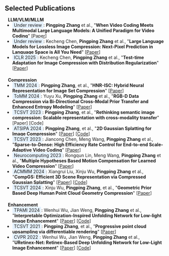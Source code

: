 <h2 id="Selected Publications" style="margin: 2px 0px 15px;">Selected Publications</h2>

<h4 style="margin:0 10px 0;">LLM/VLM/MLLM</h4>

<ul style="margin:0 0 20px;">
  <li><span style="background-color: #e6f2ff; padding: 2px 5px; border-radius: 3px;">Under review</span>: <b>Pingping Zhang</b> et al., "<b>When Video Coding Meets Multimodal Large Language Models: A Unified Paradigm for Video Coding</b>" [<a href="https://arxiv.org/pdf/2408.08093">Paper</a>]</li> 
  <li><span style="background-color: #e6f2ff; padding: 2px 5px; border-radius: 3px;">Under review</span>: Kecheng Chen, <b>Pingping Zhang</b> et al., "<b>Large Language Models for Lossless Image Compression: Next-Pixel Prediction in Language Space is All You Need</b>" [<a href="https://arxiv.org/pdf/2411.12448">Paper</a>]</li>
  <li><span style="background-color: #e6f2ff; padding: 2px 5px; border-radius: 3px;">ICLR 2025</span>: Kecheng Chen, <b>Pingping Zhang</b> et al., "<b>Test-time Adaptation for Image Compression with Distribution Regularization</b>" [<a href="https://arxiv.org/pdf/2410.12191">Paper</a>]</li>
</ul>

<h4 style="margin:0 10px 0;">Compression</h4>

<ul style="margin:0 0 20px;">
  <li><span style="background-color: #e6f2ff; padding: 2px 5px; border-radius: 3px;">TMM 2024</span>: <b>Pingping Zhang</b>, et al., "<b>HNR-ISC: Hybrid Neural Representation for Image Set Compression</b>" [<a href="https://ieeexplore.ieee.org/document/10814661">Paper</a>]</li>
  <li><span style="background-color: #e6f2ff; padding: 2px 5px; border-radius: 3px;">ToMM 2024</span>: Yuyu Xu, <b>Pingping Zhang</b> et al., "<b>RGB-D Data Compression via Bi-Directional Cross-Modal Prior Transfer and Enhanced Entropy Modeling</b>" [<a href="https://dl.acm.org/doi/10.1145/3702997">Paper</a>]</li>
  <li><span style="background-color: #e6f2ff; padding: 2px 5px; border-radius: 3px;">TCSVT 2023</span>: <b>Pingping Zhang</b>, et al., "<b>Rethinking semantic image compression: Scalable representation with cross-modality transfer</b>" [<a href="https://ieeexplore.ieee.org/document/10032603">Paper</a>] [<a href="https://github.com/ppingzhang/SCMC">Code</a>]</li>
  <li><span style="background-color: #e6f2ff; padding: 2px 5px; border-radius: 3px;">ATSIPA 2024</span>: <b>Pingping Zhang</b>, et al., "<b>2D Gaussian Splatting for Image Compression</b>" [<a href="https://www.nowpublishers.com/article/OpenAccessDownload/SIP-20240025">Paper</a>] [<a href="https://github.com/ppingzhang/2DGS_ImageCompression">Code</a>]</li>
  <li><span style="background-color: #e6f2ff; padding: 2px 5px; border-radius: 3px;">TCSVT 2023</span>: Jiancong Chen, Meng Wang, <b>Pingping Zhang</b> et al., "<b>Sparse-to-Dense: High Efficiency Rate Control for End-to-end Scale-Adaptive Video Coding</b>" [<a href="https://ieeexplore.ieee.org/stamp/stamp.jsp?arnumber=10246313&casa_token=qg9CRIW4_WUAAAAA:69PbIFuSX8kC0Rfj1hFS_73KeiExftw0_gyHZUj4ToRlgfz-aF5HJIfAOOXE3j3HMRlBmwfv1w">Paper</a>]</li>
  <li><span style="background-color: #e6f2ff; padding: 2px 5px; border-radius: 3px;">Neurocomputing 2023</span>: Rongqun Lin, Meng Wang, <b>Pingping Zhang</b> et al., "<b>Multiple Hypotheses Based Motion Compensation for Learned Video Compression</b>" [<a href="https://dl.acm.org/doi/10.1016/j.neucom.2023.126396">Paper</a>]</li>
  <li><span style="background-color: #e6f2ff; padding: 2px 5px; border-radius: 3px;">ACMMM 2024</span>: Xiangrui Liu, Xinju Wu, <b>Pingping Zhang</b> et al., "<b>CompGS: Efficient 3D Scene Representation via Compressed Gaussian Splatting</b>" [<a href="https://arxiv.org/pdf/2404.09458">Paper</a>] [<a href="https://github.com/LiuXiangrui/CompGS">Code</a>]</li>
  <li><span style="background-color: #e6f2ff; padding: 2px 5px; border-radius: 3px;">TCSVT 2024</span>: Xinju Wu, <b>Pingping Zhang</b>, et al., "<b>Geometric Prior Based Deep Human Point Cloud Geometry Compression</b>" [<a href="https://arxiv.org/pdf/2305.01309">Paper</a>]</li>
</ul>

<h4 style="margin:0 10px 0;">Enhancement</h4>

<ul style="margin:0 0 20px;">
  <li><span style="background-color: #e6f2ff; padding: 2px 5px; border-radius: 3px;">TPAMI 2024</span>: Wenhui Wu, Jian Weng, <b>Pingping Zhang</b> et al., "<b>Interpretable Optimization-Inspired Unfolding Network for Low-light Image Enhancement</b>" [<a href="https://ieeexplore.ieee.org/document/10819641">Paper</a>] [<a href="https://github.com/AndersonYong/URetinex-Net-PLUS">Code</a>]</li>
  <li><span style="background-color: #e6f2ff; padding: 2px 5px; border-radius: 3px;">TCSVT 2021</span>: <b>Pingping Zhang</b>, et al., "<b>Progressive point cloud upsampling via differentiable rendering</b>" [<a href="https://ieeexplore.ieee.org/document/9496619">Paper</a>]</li>
  <li><span style="background-color: #e6f2ff; padding: 2px 5px; border-radius: 3px;">CVPR 2022</span>: Wenhui Wu, Jian Weng, <b>Pingping Zhang</b> et al., "<b>URetinex-Net: Retinex-Based Deep Unfolding Network for Low-Light Image Enhancement</b>" [<a href="https://openaccess.thecvf.com/content/CVPR2022/papers/Wu_URetinex-Net_Retinex-Based_Deep_Unfolding_Network_for_Low-Light_Image_Enhancement_CVPR_2022_paper.pdf">Paper</a>] [<a href="https://github.com/AndersonYong/URetinex-Net">Code</a>]</li>
</ul>